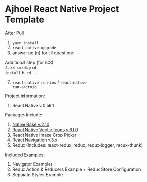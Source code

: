 # Ajhoel React Native Project Template

After Pull:<br>
1. <code>yarn install</code>
2. <code>react-native upgrade</code>
3. answer no (n) for all questions

Additional step (for iOS)<br>
4. <code>cd ios</code>
5. <code>pod install</code>
6. <code>cd ..</code>

7. <code>react-native run-ios</code> / <code>react-native run-android</code>

Project information:<br>
1. React Native v.0.56.1

Packages Include:<br>
1. [Native Base v.2.10](https://nativebase.io)
2. [React Native Vector Icons v.6.1.0](https://github.com/oblador/react-native-vector-icons)
3. [React Native Image Crop Picker](https://github.com/ivpusic/react-native-image-crop-picker)
4. [React Navigation v.3.x](https://reactnavigation.org/docs/en/getting-started.html)
5. Redux (Includes: react-redux, redux, redux-logger, redux-thunk)

Included Examples:<br>
1. Navigator Examples
2. Redux Action & Reducers Example + Redux Store Configuration
3. Separate Styles Example
